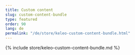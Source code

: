 ```yaml
---
title: Custom content
slug: custom-content-bundle
type: featured
order: 90
lang: de
permalink: "/de/store/keleo-custom-content-bundle.html"
---
```


{% include store/keleo-custom-content-bundle.md %}
